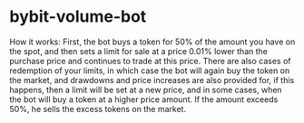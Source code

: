# bybit-volume-bot
How it works: First, the bot buys a token for 50% of the amount you have on the spot, and then sets a limit for sale at a price 0.01% lower than the purchase price and continues to trade at this price. There are also cases of redemption of your limits, in which case the bot will again buy the token on the market, and drawdowns and price increases are also provided for, if this happens, then a limit will be set at a new price, and in some cases, when the bot will buy a token at a higher price amount. If the amount exceeds 50%, he sells the excess tokens on the market.
